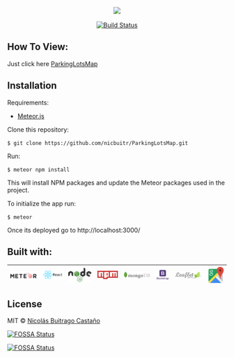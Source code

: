 <p align="center">
    <a href="../../"><img src="public/img/logo.png" ></a>
</p>

<p align="center">
    <a href="https://travis-ci.com/nicbuitr/ParkingLotsMap">
        <img src="https://travis-ci.com/nicbuitr/ParkingLotsMap.svg?branch=master" alt="Build Status">
    </a>
</p>

## How To View:

Just click here [ParkingLotsMap](https://parking-lots-map.herokuapp.com)

## Installation

Requirements:

- [Meteor.js](https://www.meteor.com/install)

Clone this repository:

    $ git clone https://github.com/nicbuitr/ParkingLotsMap.git

Run:

    $ meteor npm install
    
This will install NPM packages and update the Meteor packages used in the project.

To initialize the app run:

    $ meteor
    
Once its deployed go to http://localhost:3000/


## Built with:

[![Meteor](https://github.com/nicbuitr/f/blob/master/meteor.png)](https://www.meteor.com/) | [![React](https://github.com/nicbuitr/f/blob/master/react.png)](https://reactjs.org/)  | [![Node](https://github.com/nicbuitr/f/blob/master/node.png)](https://nodejs.org)    | [![NPM](https://github.com/nicbuitr/f/blob/master/npm.png)](https://www.npmjs.com/) | [![MongoDB](https://github.com/nicbuitr/f/blob/master/mongo.png)](https://www.mongodb.com/)  | [![Bootstrap](https://github.com/nicbuitr/f/blob/master/bootstrap3.png)](https://getbootstrap.com/) | [![Leaflet](https://github.com/nicbuitr/f/blob/master/leaflet.png)](https://leafletjs.com/) | [![Google Maps](https://github.com/nicbuitr/f/blob/master/google_maps.png)](https://developers.google.com/streetview/)
:---:|:---:|:---:|:---:|:---:|:---:|:---:|:---:


## License

MIT © [Nicolás Buitrago Castaño](https://github.com/nicbuitr)

[![FOSSA Status](https://app.fossa.io/api/projects/git%2Bgithub.com%2Fnicbuitr%2FParkingLotsMap.svg?type=shield)](https://app.fossa.io/projects/git%2Bgithub.com%2Fnicbuitr%2FParkingLotsMap?ref=badge_shield)

[![FOSSA Status](https://app.fossa.io/api/projects/git%2Bgithub.com%2Fnicbuitr%2FParkingLotsMap.svg?type=large)](https://app.fossa.io/projects/git%2Bgithub.com%2Fnicbuitr%2FParkingLotsMap?ref=badge_large)
